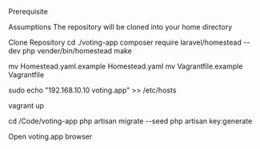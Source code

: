 Prerequisite

Assumptions
The repository will be cloned into your home directory

Clone Repository
cd ./voting-app
composer require laravel/homestead --dev
php vender/bin/homestead make

mv Homestead.yaml.example Homestead.yaml
mv Vagrantfile.example Vagrantfile

sudo echo "192.168.10.10 voting.app" >> /etc/hosts

vagrant up

cd /Code/voting-app
php artisan migrate --seed
php artisan key:generate


Open voting.app browser

